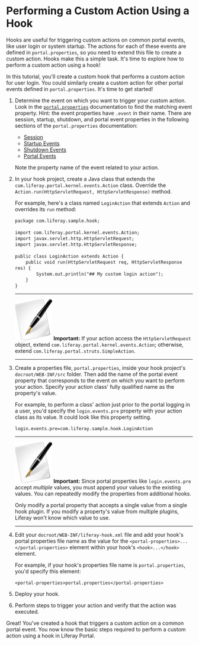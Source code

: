 # Performing a Custom Action Using a Hook [](id=performing-a-custom-action-using-a-hook)

<!-- The custom-action-hook project can be found here:
https://github.com/liferay/liferay-docs/tree/master/develop/tutorials/code/plat-fws/custom-action/end/custom-action-hook
-->

Hooks are useful for triggering custom actions on common portal events, like
user login or system startup. The actions for each of these events are defined
in `portal.properties`, so you need to extend this file to create a custom
action. Hooks make this a simple task. It's time to explore how to perform a
custom action using a hook! 

In this tutorial, you'll create a custom hook that performs a custom action for
user login. You could similarly create a custom action for other portal events
defined in `portal.properties`. It's time to get started! 

1.  Determine the event on which you want to trigger your custom action. Look
    in the [`portal.properties`](http://docs.liferay.com/portal/6.2/propertiesdoc/portal.properties.html)
    documentation to find the matching event property. Hint: the event
    properties have `.event` in their name. There are session, startup,
    shutdown, and portal event properties in the following sections of the
    `portal.properties` documentation: 
    - [Session](http://docs.liferay.com/portal/6.2/propertiesdoc/portal.properties.html#Session)
    - [Startup Events](http://docs.liferay.com/portal/6.2/propertiesdoc/portal.properties.html#Startup%20Events)
    - [Shutdown Events](http://docs.liferay.com/portal/6.2/propertiesdoc/portal.properties.html#Shutdown%20Events)
    - [Portal Events](http://docs.liferay.com/portal/6.2/propertiesdoc/portal.properties.html#Portal%20Events)

    Note the property name of the event related to your action. 

2.  In your hook project, create a Java class that extends the
    `com.liferay.portal.kernel.events.Action` class. Override the
    `Action.run(HttpServletRequest, HttpServletResponse)` method.

    For example, here's a class named `LoginAction` that extends `Action` and
    overrides its `run` method:

        package com.liferay.sample.hook;

        import com.liferay.portal.kernel.events.Action;
        import javax.servlet.http.HttpServletRequest;
        import javax.servlet.http.HttpServletResponse;

        public class LoginAction extends Action {
            public void run(HttpServletRequest req, HttpServletResponse res) {
                System.out.println("## My custom login action");
            }
        }

    ---

    ![Important](../../images/tip-pen-paper.png) **Important:** If your action
    access the `HttpServletRequest` object, extend
    `com.liferay.portal.kernel.events.Action`; otherwise, extend 
    `com.liferay.portal.struts.SimpleAction`. 

    ---

2.  Create a properties file, `portal.properties`, inside your hook project's
    `docroot/WEB-INF/src` folder. Then add the name of the portal event property
    that corresponds to the event on which you want to perform your action.
    Specify your action class' fully qualified name as the property's value. 

    For example, to perform a class' action just prior to the portal logging in
    a user, you'd specify the `login.events.pre` property with your action class
    as its value. It could look like this property setting. 

        login.events.pre=com.liferay.sample.hook.LoginAction

    ---

    ![Important](../../images/tip-pen-paper.png) **Important:** Since portal
    properties like `login.events.pre` accept *multiple* values, you must
    append your values to the existing values. You can repeatedly modify 
    the properties from additional hooks. 

    Only modify a portal property that accepts a single value from a single
    hook plugin. If you modify a property's value from multiple plugins, Liferay
    won't know which value to use. 

    ---

3.  Edit your `docroot/WEB-INF/liferay-hook.xml` file and add your hook's portal
    properties file name as the value for the
    `<portal-properties>...</portal-properties>` element within your hook's
    `<hook>...</hook>` element.

    For example, if your hook's properties file name is `portal.properties`,
    you'd specify this element: 

        <portal-properties>portal.properties</portal-properties>

4.  Deploy your hook.

5.  Perform steps to trigger your action and verify that the action was
    executed. 

Great! You've created a hook that triggers a custom action on a common portal
event. You now know the basic steps required to perform a custom action using a
hook in Liferay Portal.

